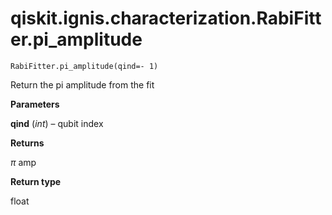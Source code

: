 # qiskit.ignis.characterization.RabiFitter.pi\_amplitude

`RabiFitter.pi_amplitude(qind=- 1)`

Return the pi amplitude from the fit

**Parameters**

**qind** (*int*) – qubit index

**Returns**

$\pi$ amp

**Return type**

float
